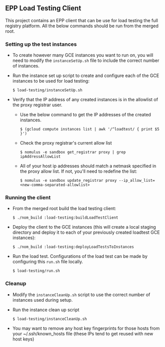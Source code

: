 ## EPP Load Testing Client

This project contains an EPP client that can be use for load testing the full 
registry platform. All the below commands should be run from the merged root.

### Setting up the test instances

* To create however many GCE instances you want to run on, you will need to 
modify the `instanceSetUp.sh` file to include the correct number of instances. 

* Run the instance set up script to create and configure each of the GCE 
instances to be used for load testing:

  ```shell
  $ load-testing/instanceSetUp.sh
  ```

* Verify that the IP address of any created instances is in the allowlist of the
  proxy registrar user.
    * Use the below command to get the IP addresses of the created instances.

        ```shell
        $ (gcloud compute instances list | awk '/^loadtest/ { print $5 }')
        ```

    * Check the proxy registrar's current allow list

      ```shell
      $ nomulus -e sandbox get_registrar proxy | grep ipAddressAllowList
      ```

    * All of your host ip addresses should match a netmask specified in the proxy
      allow list. If not, you'll need to redefine the list:

      ```shell
      $ nomulus -e sandbox update_registrar proxy --ip_allow_list=<new-comma-separated-allowlist>
      ```


### Running the client

* From the merged root build the load testing client:
  ```shell
  $ ./nom_build :load-testing:buildLoadTestClient
    ```

* Deploy the client to the GCE instances (this will create a local staging 
directory and deploy it to each of your previously created loadtest GCE instances): 
  ```shell
  $ ./nom_build :load-testing:deployLoadTestsToInstances
    ```

* Run the load test. Configurations of the load test can be made by configuring 
this `run.sh` file locally.

    ```shell
    $ load-testing/run.sh
    ```

### Cleanup

* Modify the `instanceCleanUp.sh` script to use the correct number of instances
used during setup.

* Run the instance clean up script 

    ```shell
    $ load-testing/instanceCleanUp.sh
    ```
  
* You may want to remove any host key fingerprints for those hosts from your ~/.ssh/known_hosts file (these IPs tend to get reused with new host keys)


